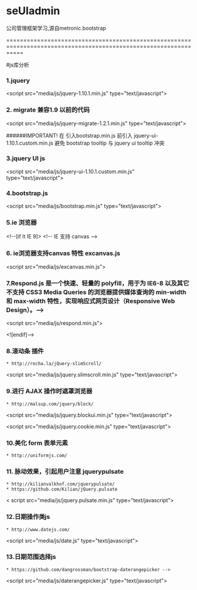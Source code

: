 seUIadmin
=========

公司管理框架学习,源自metronic.bootstrap

=================================================================================================================


#js库分析


### 1.jquery

&lt;script src="media/js/jquery-1.10.1.min.js" type="text/javascript"></script>

### 2. migrate  兼容1.9 以前的代码


&lt;script src="media/js/jquery-migrate-1.2.1.min.js" type="text/javascript"></script>

######IMPORTANT!   在 引入bootstrap.min.js 前引入 jquery-ui-1.10.1.custom.min.js 避免 bootstrap tooltip 与 jquery ui tooltip 冲突

### 3.jquery UI js
&lt;script src="media/js/jquery-ui-1.10.1.custom.min.js" type="text/javascript"></script>

### 4.bootstrap.js
&lt;script src="media/js/bootstrap.min.js" type="text/javascript"></script>

### 5.ie 浏览器
&lt;!--[if lt IE 9]>
&lt;!-- IE 支持 canvas -->
### 6. ie浏览器支持canvas 特性  excanvas.js
&lt;script src="media/js/excanvas.min.js"></script>
### 7.Respond.js 是一个快速、轻量的 polyfill，用于为 IE6-8 以及其它不支持 CSS3 Media Queries 的浏览器提供媒体查询的 min-width 和 max-width 特性，实现响应式网页设计（Responsive Web Design）。-->
&lt;script src="media/js/respond.min.js"></script>

<![endif]-->



### 8.滚动条 插件
    * http://rocha.la/jQuery-slimScroll/
&lt;script src="media/js/jquery.slimscroll.min.js" type="text/javascript"></script>

### 9.进行 AJAX 操作时遮罩浏览器
    * http://malsup.com/jquery/block/

&lt;script src="media/js/jquery.blockui.min.js" type="text/javascript"></script>

&lt;script src="media/js/jquery.cookie.min.js" type="text/javascript"></script>

### 10.美化 form 表单元素
    * http://uniformjs.com/
<script src="media/js/jquery.uniform.min.js" type="text/javascript"></script>

### 11. 脉动效果，引起用户注意 jquerypulsate
    * http://kilianvalkhof.com/jquerypulsate/
    * https://github.com/Kilian/jQuery.pulsate
&lt; script src="media/js/jquery.pulsate.min.js" type="text/javascript"></script>

### 12.日期操作类js
    * http://www.datejs.com/
&lt;script src="media/js/date.js" type="text/javascript"></script>

###  13.日期范围选择js
    * https://github.com/dangrossman/bootstrap-daterangepicker -->
&lt;script src="media/js/daterangepicker.js" type="text/javascript"></script>
